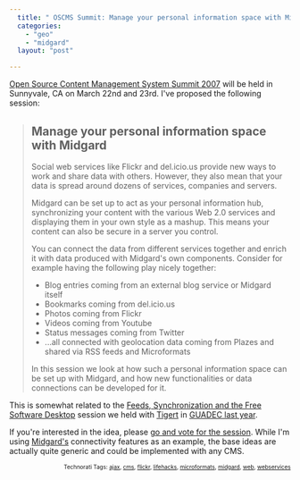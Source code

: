 ```yaml
---
  title: " OSCMS Summit: Manage your personal information space with Midgard"
  categories: 
    - "geo"
    - "midgard"
  layout: "post"

---
```

<a href="http://2007.oscms-summit.org/">Open Source Content Management System Summit 2007</a> will be held in Sunnyvale, CA on March 22nd and 23rd. I've proposed the following session:

<blockquote>
<h2>Manage your personal information space with Midgard</h2>

<p>Social web services like Flickr and del.icio.us provide new ways to work and share data with others. However, they also mean that your data is spread around dozens of services, companies and servers.</p>

<p>Midgard can be set up to act as your personal information hub, synchronizing your content with the various Web 2.0 services and displaying them in your own style as a mashup. This means your content can also be secure in a server you control.</p>

<p>You can connect the data from different services together and enrich it with data produced with Midgard's own components. Consider for example having the following play nicely together:</p>

<ul>
<li>Blog entries coming from an external blog service or Midgard itself</li>
<li>Bookmarks coming from del.icio.us</li>
<li>Photos coming from Flickr</li>
<li>Videos coming from Youtube</li>
<li>Status messages coming from Twitter</li>
<li>...all connected with geolocation data coming from Plazes and shared via RSS feeds and Microformats</li>
</ul>

<p>In this session we look at how such a personal information space can be set up with Midgard, and how new functionalities or data connections can be developed for it.</p></blockquote>

This is somewhat related to the <a href="http://bergie.iki.fi/blog/synchronization-and-the-free-software-desktop-in-guadec.html">Feeds, Synchronization and the Free Software Desktop</a> session we held with <a href="http://tigert.com/">Tigert</a> in <a href="http://www.slideshare.net/bergie/feeds-synchronization-and-the-free-software-desktop/">GUADEC last year</a>.

If you're interested in the idea, please <a href="http://2007.oscms-summit.org/node/181">go and vote for the session</a>. While I'm using <a href="http://www.midgard-project.org/">Midgard's</a> connectivity features as an example, the base ideas are actually quite generic and could be implemented with any CMS.
<!-- technorati tags start --><p style="text-align:right;font-size:10px;">Technorati Tags: <a href="http://www.technorati.com/tag/ajax" rel="tag">ajax</a>, <a href="http://www.technorati.com/tag/cms" rel="tag">cms</a>, <a href="http://www.technorati.com/tag/flickr" rel="tag">flickr</a>, <a href="http://www.technorati.com/tag/lifehacks" rel="tag">lifehacks</a>, <a href="http://www.technorati.com/tag/microformats" rel="tag">microformats</a>, <a href="http://www.technorati.com/tag/midgard" rel="tag">midgard</a>, <a href="http://www.technorati.com/tag/web" rel="tag">web</a>, <a href="http://www.technorati.com/tag/webservices" rel="tag">webservices</a></p><!-- technorati tags end -->